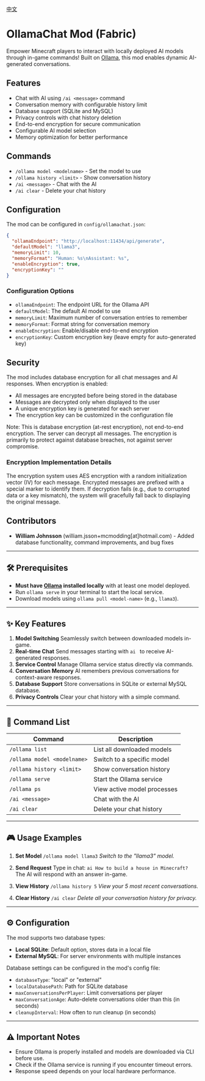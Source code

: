 [中文](README_CN.md)
# OllamaChat Mod (Fabric)

Empower Minecraft players to interact with locally deployed AI models through in-game commands! Built on [Ollama](https://ollama.ai/), this mod enables dynamic AI-generated conversations.


## Features

- Chat with AI using `/ai <message>` command
- Conversation memory with configurable history limit
- Database support (SQLite and MySQL)
- Privacy controls with chat history deletion
- End-to-end encryption for secure communication
- Configurable AI model selection
- Memory optimization for better performance

## Commands

- `/ollama model <modelname>` - Set the model to use
- `/ollama history <limit>` - Show conversation history
- `/ai <message>` - Chat with the AI
- `/ai clear` - Delete your chat history

## Configuration

The mod can be configured in `config/ollamachat.json`:

```json
{
  "ollamaEndpoint": "http://localhost:11434/api/generate",
  "defaultModel": "llama3",
  "memoryLimit": 10,
  "memoryFormat": "Human: %s\nAssistant: %s",
  "enableEncryption": true,
  "encryptionKey": ""
}
```

### Configuration Options

- `ollamaEndpoint`: The endpoint URL for the Ollama API
- `defaultModel`: The default AI model to use
- `memoryLimit`: Maximum number of conversation entries to remember
- `memoryFormat`: Format string for conversation memory
- `enableEncryption`: Enable/disable end-to-end encryption
- `encryptionKey`: Custom encryption key (leave empty for auto-generated key)

## Security

The mod includes database encryption for all chat messages and AI responses. When encryption is enabled:
- All messages are encrypted before being stored in the database
- Messages are decrypted only when displayed to the user
- A unique encryption key is generated for each server
- The encryption key can be customized in the configuration file

Note: This is database encryption (at-rest encryption), not end-to-end encryption. The server can decrypt all messages. The encryption is primarily to protect against database breaches, not against server compromise.

### Encryption Implementation Details

The encryption system uses AES encryption with a random initialization vector (IV) for each message. Encrypted messages are prefixed with a special marker to identify them. If decryption fails (e.g., due to corrupted data or a key mismatch), the system will gracefully fall back to displaying the original message.

## Contributors

- **William Johnsson** (william.jsson+mcmodding[at]hotmail.com) - Added database functionality, command improvements, and bug fixes

---

## 🛠️ Prerequisites
- **Must have [Ollama](https://ollama.ai/) installed locally** with at least one model deployed.
- Run `ollama serve` in your terminal to start the local service.
- Download models using `ollama pull <model-name>` (e.g., `llama3`).

---

## ✨ Key Features
1. **Model Switching**
   Seamlessly switch between downloaded models in-game.
2. **Real-time Chat**
   Send messages starting with `ai ` to receive AI-generated responses.
3. **Service Control**
   Manage Ollama service status directly via commands.
4. **Conversation Memory**
   AI remembers previous conversations for context-aware responses.
5. **Database Support**
   Store conversations in SQLite or external MySQL database.
6. **Privacy Controls**
   Clear your chat history with a simple command.

---

## 📜 Command List
| Command                       | Description                  |
|-------------------------------|------------------------------|
| `/ollama list`                | List all downloaded models   |
| `/ollama model <modelname>`  | Switch to a specific model   |
| `/ollama history <limit>`     | Show conversation history    |
| `/ollama serve`               | Start the Ollama service     |
| `/ollama ps`                  | View active model processes  |
| `/ai <message>`               | Chat with the AI             |
| `/ai clear`                   | Delete your chat history     |

---

## 🎮 Usage Examples
1. **Set Model**
   `/ollama model llama3`
   *Switch to the "llama3" model.*

2. **Send Request**
   Type in chat:
   `ai How to build a house in Minecraft?`
   The AI will respond with an answer in-game.

3. **View History**
   `/ollama history 5`
   *View your 5 most recent conversations.*

4. **Clear History**
   `/ai clear`
   *Delete all your conversation history for privacy.*

---

## ⚙️ Configuration
The mod supports two database types:
- **Local SQLite**: Default option, stores data in a local file
- **External MySQL**: For server environments with multiple instances

Database settings can be configured in the mod's config file:
- `databaseType`: "local" or "external"
- `localDatabasePath`: Path for SQLite database
- `maxConversationsPerPlayer`: Limit conversations per player
- `maxConversationAge`: Auto-delete conversations older than this (in seconds)
- `cleanupInterval`: How often to run cleanup (in seconds)

---

## ⚠️ Important Notes
- Ensure Ollama is properly installed and models are downloaded via CLI before use.
- Check if the Ollama service is running if you encounter timeout errors.
- Response speed depends on your local hardware performance.